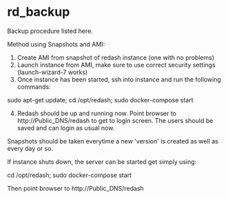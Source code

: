# rd_backup
Backup procedure listed here.

Method using Snapshots and AMI:

1. Create AMI from snapshot of redash instance (one with no problems)
2. Launch instance from AMI, make sure to use correct security settings (launch-wizard-7 works)
3. Once instance has been started, ssh into instance and run the following commands:

sudo apt-get update;
cd /opt/redash;
sudo docker-compose start

4. Redash should be up and running now. Point browser to http://Public_DNS/redash to get to login screen.
  The users should be saved and can login as usual now.
  

Snapshots should be taken everytime a new 'version' is created as well as every day or so. 


If instance shuts down, the server can be started get simply using:

cd /opt/redash;
sudo docker-compose start

Then point browser to http://Public_DNS/redash
